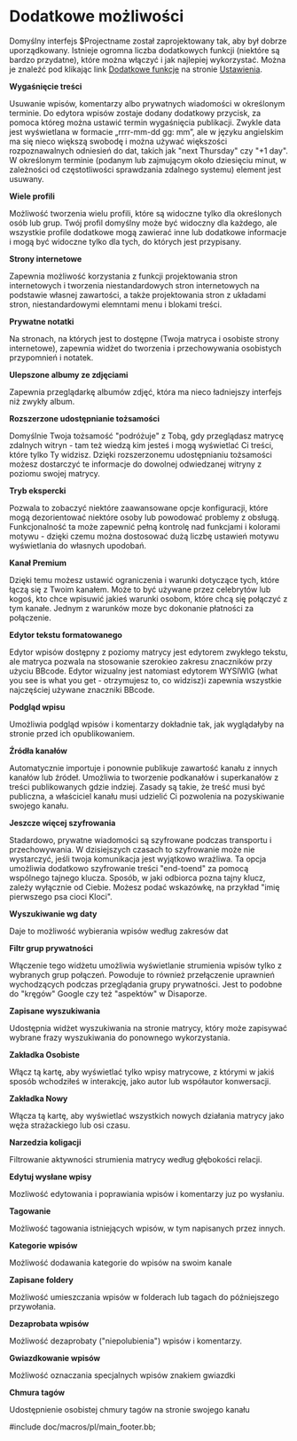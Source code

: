 Dodatkowe możliwości
====================

Domyślny interfejs $Projectname został zaprojektowany tak, aby był dobrze uporządkowany. Istnieje ogromna liczba dodatkowych funkcji (niektóre są bardzo przydatne), które można włączyć i jak najlepiej wykorzystać. Można je znaleźć pod klikając link [Dodatkowe funkcje](settings/features) na stronie [Ustawienia](settings).

**Wygaśnięcie treści** 

Usuwanie wpisów, komentarzy albo prywatnych wiadomości w określonym terminie. Do edytora wpisów zostaje dodany dodatkowy przycisk, za pomoca któreg można ustawić termin wygaśnięcia publikacji. Zwykle data jest wyświetlana w formacie „rrrr-mm-dd gg: mm”, ale w języku angielskim ma się nieco większą swobodę i można używać większości rozpoznawalnych odniesień do dat, takich jak "next Thursday" czy "+1 day". W określonym terminie (podanym lub zajmującym około dziesięciu minut, w zależności od częstotliwości sprawdzania zdalnego systemu) element jest usuwany.

**Wiele profili**

Możliwość tworzenia wielu profili, które są widoczne tylko dla określonych osób lub grup. Twój profil domyślny może być widoczny dla każdego, ale wszystkie profile dodatkowe mogą zawierać inne lub dodatkowe informacje i mogą być widoczne tylko dla tych, do których jest przypisany.
 
**Strony internetowe**

Zapewnia możliwość korzystania z funkcji projektowania stron internetowych i tworzenia niestandardowych stron internetowych na podstawie własnej zawartości, a także projektowania stron z układami stron, niestandardowymi elemntami menu i blokami treści.


**Prywatne notatki**

Na stronach, na których jest to dostępne (Twoja matryca i osobiste strony internetowe), zapewnia widżet do tworzenia i przechowywania osobistych przypomnień i notatek.

**Ulepszone albumy ze zdjęciami**

Zapewnia przeglądarkę albumów zdjęć, która ma nieco ładniejszy interfejs niż zwykły album.

**Rozszerzone udostępnianie tożsamości**

Domyślnie Twoja tożsamość "podróżuje" z Tobą, gdy przeglądasz matrycę zdalnych witryn - tam też wiedzą kim jesteś i mogą wyświetlać Ci treści, które tylko Ty widzisz. Dzięki rozszerzonemu udostępnianiu tożsamości możesz dostarczyć te informacje do dowolnej odwiedzanej witryny z poziomu swojej matrycy.

**Tryb ekspercki**

Pozwala to zobaczyć niektóre zaawansowane opcje konfiguracji, które mogą dezorientować niektóre osoby lub powodować problemy z obsługą. Funkcjonalność ta może zapewnić pełną kontrolę nad funkcjami i kolorami motywu - dzięki czemu można dostosować dużą liczbę ustawień motywu wyświetlania do własnych upodobań.

**Kanał Premium**

Dzięki temu możesz ustawić ograniczenia i warunki dotyczące tych, które łączą się z Twoim kanałem. Może to być używane przez celebrytów lub kogoś, kto chce wpisuwić jakieś warunki osobom, które chcą się połączyć z tym kanałe. Jednym z warunków moze byc dokonanie płatności za połączenie.

**Edytor tekstu formatowanego**

Edytor wpisów dostępny z poziomy matrycy jest edytorem zwykłego tekstu, ale matryca pozwala na stosowanie szerokieo zakresu znaczników przy użyciu BBcode. Edytor wizualny jest natomiast edytorem WYSIWIG (what you see is what you get - otrzymujesz to, co widzisz)i zapewnia wszystkie najczęściej używane znaczniki BBcode.

**Podgląd wpisu**

Umożliwia podgląd wpisów i komentarzy dokładnie tak, jak wyglądałyby na stronie przed ich opublikowaniem.

**Źródła kanałów**

Automatycznie importuje i ponownie publikuje zawartość kanału z innych kanałów lub źródeł. Umożliwia to tworzenie podkanałów i superkanałów z treści publikowanych gdzie indziej. Zasady są takie, że treść musi być publiczna, a właściciel kanału musi udzielić Ci pozwolenia na pozyskiwanie swojego kanału.

**Jeszcze więcej szyfrowania**

Stadardowo, prywatne wiadomości są szyfrowane podczas transportu i przechowywania. W dzisiejszych czasach to szyfrowanie może nie wystarczyć, jeśli twoja komunikacja jest wyjątkowo wrażliwa. Ta opcja umożliwia dodatkowo szyfrowanie treści "end-toend" za pomocą wspólnego tajnego klucza. Sposób, w jaki odbiorca pozna tajny klucz, zależy wyłącznie od Ciebie. Możesz podać wskazówkę, na przykład "imię pierwszego psa cioci Kloci".

**Wyszukiwanie wg daty**

Daje to możliwość wybierania wpisów według zakresów dat

**Filtr grup prywatności**

Włączenie tego widżetu umożliwia wyświetlanie strumienia wpisów tylko z wybranych grup połączeń. Powoduje to również przełączenie uprawnień wychodzących podczas przeglądania grupy prywatności. Jest to podobne do "kręgów" Google czy też "aspektów" w Disaporze.

**Zapisane wyszukiwania**

Udostępnia widżet wyszukiwania na stronie matrycy, który może zapisywać wybrane frazy wyszukiwania do ponownego wykorzystania.

**Zakładka Osobiste**

Włącz tą kartę, aby wyświetlać tylko wpisy matrycowe, z którymi w jakiś sposób wchodziłeś w interakcję, jako autor lub współautor konwersacji.

**Zakładka Nowy**

Włącza tą kartę, aby wyświetlać wszystkich nowych działania matrycy jako węża strażackiego lub osi czasu.

**Narzedzia koligacji**

Filtrowanie aktywności strumienia matrycy według głębokości relacji.

**Edytuj wysłane wpisy**

Mozliwość edytowania i poprawiania wpisów i komentarzy juz po wysłaniu.

**Tagowanie**

Możliwość tagowania istniejących wpisów, w tym napisanych przez innych.

**Kategorie wpisów**

Możliwość dodawania kategorie do wpisów na swoim kanale

**Zapisane foldery**

Możliwość umieszczania wpisów w folderach lub tagach do późniejszego przywołania.

**Dezaprobata wpisów**

Możliwość dezaprobaty ("niepolubienia") wpisów i komentarzy.

**Gwiazdkowanie wpisów**

Możliwość oznaczania specjalnych wpisów znakiem gwiazdki

**Chmura tagów**

Udostępnienie osobistej chmury tagów na stronie swojego kanału

#include doc/macros/pl/main_footer.bb;
